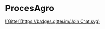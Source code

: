 # ProcesAgro
[![Gitter](https://badges.gitter.im/Join Chat.svg)](https://gitter.im/dagrinchi/ProcesAgro?utm_source=badge&utm_medium=badge&utm_campaign=pr-badge&utm_content=badge)